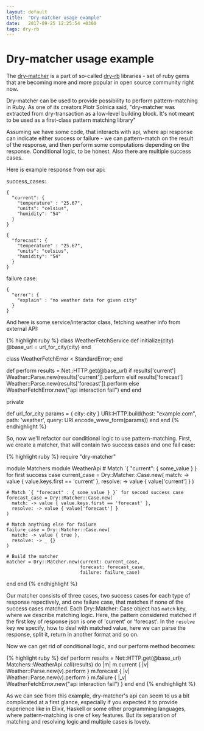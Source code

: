 ```yaml
---
layout: default
title:  "Dry-matcher usage example"
date:   2017-09-25 12:25:54 +0300
tags: dry-rb
---
```


# Dry-matcher usage example

The [dry-matcher][dry-matcher] is a part of so-called [dry-rb][dry-rb] libraries - set of ruby gems that are becoming more and more popular in
open source community right now.

Dry-matcher can be used to provide possibility to perform pattern-matching in Ruby. As one of its creators Piotr Solnica said,
"dry-matcher was extracted from dry-transaction as a low-level building block. It's not meant to be used as a first-class pattern matching library"

Assuming we have some code, that interacts with api, where api response can indicate either success or failure -  we can
pattern-match on the result of the response, and then perform some computations depending on the response. Conditional
logic, to be honest. Also there are multiple success cases.

Here is example response from our api:

success_cases:
```
{
  "current": {
    "temperature" : "25.67",
    "units": "celsius",
    "humidity": "54"
  }
}
```

```
{
  "forecast": {
    "temperature" : "25.67",
    "units": "celsius",
    "humidity": "54"
  }
}
```

failure case:

```
{
  "error": {
    "explain" : "no weather data for given city"
  }
}
```

And here is some service/interactor class, fetching weather info from external API:

{% highlight ruby %}
class WeatherFetchService
  def initialize(city)
    @base_url = url_for_city(city)
  end

  class WeatherFetchError < StandardError; end

  def perform
    results = Net::HTTP.get(@base_url)
    if results['current']
      Weather::Parse.new(results['current']).perform
    elsif results['forecast']
      Weather::Parse.new(results['forecast']).perform
    else
      WeatherFetchError.new("api interaction fail")
    end
  end

  private

  def url_for_city
    params = { city: city }
    URI::HTTP.build(host: "example.com",
                    path: 'weather',
                    query: URI.encode_www_form(params))
  end
end
{% endhighlight %}

So, now we'll refactor our conditional logic to use pattern-matching. First, we create a matcher, that will contain
two success cases and one fail case:

{% highlight ruby %}
require "dry-matcher"

module Matchers
  module WeatherApi
    # Match `{ "current": { some_value } } for first success case
    current_case = Dry::Matcher::Case.new(
      match: -> value { value.keys.first == 'current' },
      resolve: -> value { value['current'] }
    )

    # Match `{ "forecast" : { some_value } }` for second success case
    forecast_case = Dry::Matcher::Case.new(
      match: -> value { value.keys.first == 'forecast' },
      resolve: -> value { value['forecast'] }
    )

    # Match anything else for failure
    failure_case = Dry::Matcher::Case.new(
      match: -> value { true },
      resolve: -> _ {}
    )

    # Build the matcher
    matcher = Dry::Matcher.new(current: current_case,
                               forecast: forecast_case,
                               failure: failure_case)
  end
end
{% endhighlight %}

Our matcher consists of three cases, two success cases for each type of response repectively, and one failure case, that
matches if none of the success cases matched. Each Dry::Matcher::Case object has `match` key, where we describe matching
logic. Here, the pattern considered matched if the first key of response json is one of 'current' or 'forecast'. In the
`resolve` key we specify, how to deal with matched value, here we can parse the response, split it, return in another format
and so on.

Now we can get rid of conditional logic, and our perform method becomes:

{% highlight ruby %}
def perform
  results = Net::HTTP.get(@base_url)
  Matchers::WeatherApi.call(results) do |m|
    m.current { |v| Weather::Parse.new(v).perform }
    m.forecast { |v| Weather::Parse.new(v).perform }
    m.failure { |_v| WeatherFetchError.new("api interaction fail") }
  end
end
{% endhighlight %}


As we can see from this example, dry-matcher's api can seem to us a bit complicated at a first glance,
especially if you expected it to provide experience like in Elixir, Haskell or some other programming languages, where
pattern-matching is one of key features. But its separation of matching and resolving logic and multiple cases is lovely.

[dry-matcher]: http://dry-rb.org/gems/dry-matcher/
[dry-rb]: http://dry-rb.org/
